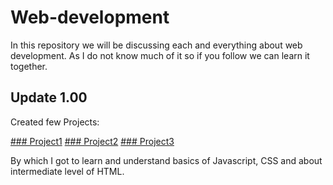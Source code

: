# Web-development
In this repository we will be discussing each and everything about web development.
As I do not know much of it so if you follow we can learn it together.

## Update 1.00
Created few Projects:

<a href="https://github.com/HarshSharma0007/Web-development/tree/main/Project1">### Project1</a>
<a href="https://github.com/HarshSharma0007/Web-development/tree/main/Project2">### Project2</a>
<a href="https://github.com/HarshSharma0007/Web-development/tree/main/Project3">### Project3</a>

By which I got to learn and understand basics of Javascript, CSS and about intermediate level of HTML. 
